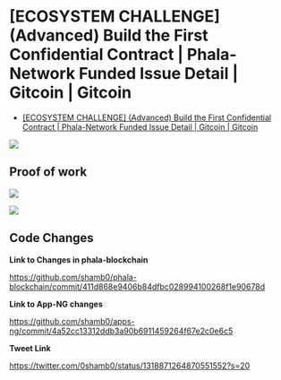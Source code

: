 # [ECOSYSTEM CHALLENGE] (Advanced) Build the First Confidential Contract | Phala-Network Funded Issue Detail | Gitcoin | Gitcoin

* [[ECOSYSTEM CHALLENGE] (Advanced) Build the First Confidential Contract | Phala-Network Funded Issue Detail | Gitcoin | Gitcoin](https://gitcoin.co/issue/Phala-Network/hello-world-by-polkadot/2/100023947)

![](https://i.imgur.com/gb0klck.png)

## Proof of work

![](https://i.imgur.com/3qwmpHc.png)

![](https://i.imgur.com/mC6F3LX.png)

## Code Changes

**Link to Changes in phala-blockchain**

https://github.com/shamb0/phala-blockchain/commit/411d868e9406b84dfbc028994100268f1e90678d

**Link to App-NG changes**

https://github.com/shamb0/apps-ng/commit/4a52cc13312ddb3a90b6911459264f67e2c0e6c5

**Tweet Link**

https://twitter.com/0shamb0/status/1318871264870551552?s=20
